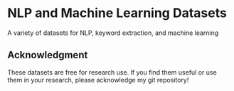 # NLP and Machine Learning Datasets
A variety of datasets for NLP, keyword extraction, and machine learning

## Acknowledgment
These datasets are free for research use.
If you find them useful or use them in your research, please acknowledge my git repository!